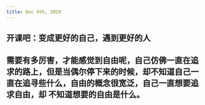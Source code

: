 ```yaml
---
title: Dec 9th, 2020
---
```


## 开课吧：变成更好的自己，遇到更好的人
## 需要有多厉害，才能感觉到自由呢，自己仿佛一直在追求的路上，但是当偶尔停下来的时候，却不知道自己一直在追寻些什么，自由的概念很宽泛，自己一直想要追求自由，却 不知道想要的自由是什么。
